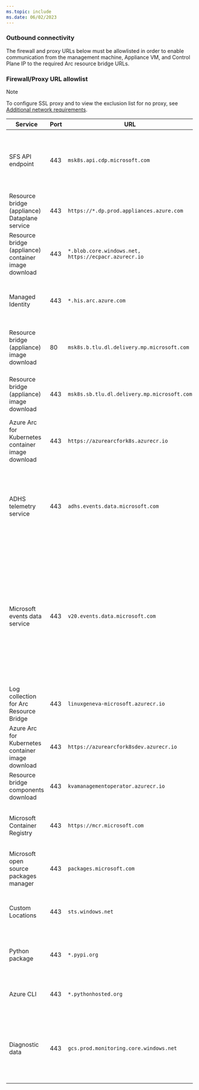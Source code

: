 ```yaml
---
ms.topic: include
ms.date: 06/02/2023
---
```


### Outbound connectivity

The firewall and proxy URLs below must be allowlisted in order to enable communication from the management machine, Appliance VM, and Control Plane IP to the required Arc resource bridge URLs.

### Firewall/Proxy URL allowlist

>[!Note]
>To configure SSL proxy and to view the exclusion list for no proxy, see [Additional network requirements](/azure/azure-arc/resource-bridge/network-requirements#additional-network-requirements).

|**Service**|**Port**|**URL**|**Direction**|**Notes**|
|--|--|--|--|--|
|SFS API endpoint | 443 | `msk8s.api.cdp.microsoft.com` | Management machine & Appliance VM IPs need outbound connection. | Used when downloading product catalog, product bits, and OS images from SFS. |
|Resource bridge (appliance) Dataplane service| 443 | `https://*.dp.prod.appliances.azure.com`| Appliance VMs IP need outbound connection. | Communicate with resource provider in Azure.|
|Resource bridge (appliance) container image download| 443 | `*.blob.core.windows.net, https://ecpacr.azurecr.io`| Appliance VM IPs need outbound connection. | Required to pull container images. |
|Managed Identity| 443 | `*.his.arc.azure.com`| Appliance VM IPs need outbound connection. | Required to pull system-assigned Managed Identity certificates. | 
|Resource bridge (appliance) image download| 80 | `msk8s.b.tlu.dl.delivery.mp.microsoft.com`| Management machine & Appliance VM IPs need outbound connection. |  Download the Arc Resource Bridge OS images.  |
|Resource bridge (appliance) image download| 443 | `msk8s.sb.tlu.dl.delivery.mp.microsoft.com`| Management machine & Appliance VM IPs need outbound connection. |  Download the Arc Resource Bridge OS images.  |
|Azure Arc for Kubernetes container image download| 443 | `https://azurearcfork8s.azurecr.io`|  Appliance VM IPs need outbound connection. | Required to pull container images. |
|ADHS telemetry service | 443 | `adhs.events.data.microsoft.com`| Appliance VM IPs need outbound connection. | Used periodically to send Microsoft required diagnostic data and telemetry from within the appliance VM. |
|Microsoft events data service | 443 |`v20.events.data.microsoft.com`| Appliance VM IPs need outbound connection. | Used periodically to send Microsoft required diagnostic data from the Azure Stack HCI or Windows Server host. Used when telemetry is coming off Windows like Windows Server or HCI. |
|Log collection for Arc Resource Bridge| 443 | `linuxgeneva-microsoft.azurecr.io`| Appliance VM IPs need outbound connection. | Push logs for Appliance managed components.|
|Azure Arc for Kubernetes container image download| 443 | `https://azurearcfork8sdev.azurecr.io`|  Appliance VM IPs need outbound connection. | Pull container images while ARB is in preview. |
|Resource bridge components download| 443 | `kvamanagementoperator.azurecr.io`| Appliance VM IPs need outbound connection. | Pull artifacts for Appliance managed components.|
|Microsoft Container Registry| 443 | `https://mcr.microsoft.com`| Management machine & Appliance VM IPs need outbound connection. | Download container images for Arc Resource Bridge.|
|Microsoft open source packages manager| 443 | `packages.microsoft.com`| Appliance VM IPs need outbound connection. | Download Linux installation package.|
|Custom Locations| 443 | `sts.windows.net`| Appliance VM IPs need outbound connection. | Required for use by the Custom Locations cluster extension.|
|Python package| 443 | `*.pypi.org`| Management machine needs outbound connection. | Validate Kubernetes and Python versions.|
|Azure CLI| 443 | `*.pythonhosted.org`| Management machine needs outbound connection. | Python packages for Azure CLI installation.|
|Diagnostic data | 443 | `gcs.prod.monitoring.core.windows.net`	|	Appliance VM IPs need outbound connection. | Used periodically to send Microsoft required diagnostic data from control plane nodes.|
